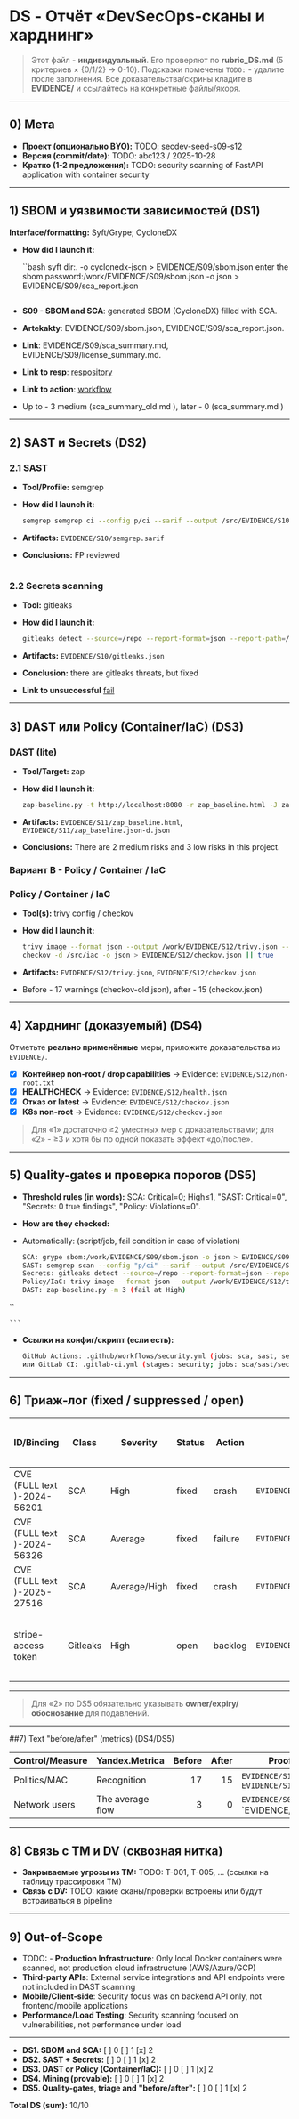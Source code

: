 # DS - Отчёт «DevSecOps-сканы и харднинг»

> Этот файл - **индивидуальный**. Его проверяют по **rubric_DS.md** (5 критериев × {0/1/2} → 0-10).
> Подсказки помечены `TODO:` - удалите после заполнения.
> Все доказательства/скрины кладите в **EVIDENCE/** и ссылайтесь на конкретные файлы/якоря.

---

## 0) Мета

- **Проект (опционально BYO):** TODO: secdev-seed-s09-s12
- **Версия (commit/date):** TODO: abc123 / 2025-10-28
- **Кратко (1-2 предложения):** TODO: security scanning of FastAPI application with container security

---

## 1) SBOM и уязвимости зависимостей (DS1)

**Interface/formatting:** Syft/Grype; CycloneDX
- **How did I launch it:**

  ``bash
syft dir:. -o cyclonedx-json > EVIDENCE/S09/sbom.json
enter the sbom password:/work/EVIDENCE/S09/sbom.json -o json > EVIDENCE/S09/sca_report.json
  ```

- **S09 - SBOM and SCA**: generated SBOM (CycloneDX) filled with SCA. 
- **Artekakty**: EVIDENCE/S09/sbom.json, EVIDENCE/S09/sca_report.json. 
- **Link**: EVIDENCE/S09/sca_summary.md, EVIDENCE/S09/license_summary.md. 
- **Link to resp**: [respository](https://github.com/alanprawira/secdev-seed-s09-s12)
-  **Link to action**: [workflow](https://github.com/alanprawira/secdev-seed-s09-s12/actions)
- Up to - 3 medium (sca_summary_old.md ), later - 0 (sca_summary.md )

---

## 2) SAST и Secrets (DS2)

### 2.1 SAST

- **Tool/Profile:** semgrep
- **How did I launch it:**

  ```bash
  semgrep semgrep ci --config p/ci --sarif --output /src/EVIDENCE/S10/semgrep.sarif --metrics=off || true
  ```

- **Artifacts:** `EVIDENCE/S10/semgrep.sarif`
- **Conclusions:** FP reviewed

  ```

### 2.2 Secrets scanning

- **Tool:** gitleaks
- **How did I launch it:**

  ```bash
  gitleaks detect --source=/repo --report-format=json --report-path=/repo/EVIDENCE/S10/gitleaks.json || true
  ```

- **Artifacts:** `EVIDENCE/S10/gitleaks.json`
- **Conclusion:** there are gitleaks threats, but fixed
- **Link to unsuccessful** [fail](https://github.com/alanprawira/secdev-seed-s09-s12/actions/runs/18881658908)

---

## 3) DAST **или** Policy (Container/IaC) (DS3)

### DAST (lite)

- **Tool/Target:** zap
- **How did I launch it:**

  ```bash
  zap-baseline.py -t http://localhost:8080 -r zap_baseline.html -J zap_baseline.json-d || true
  ```

- **Artifacts:** `EVIDENCE/S11/zap_baseline.html`, `EVIDENCE/S11/zap_baseline.json-d.json`
- **Conclusions:** There are 2 medium risks and 3 low risks in this project.


### Вариант B - Policy / Container / IaC

### Policy / Container / IaC

- **Tool(s):** trivy config / checkov 
- **How did I launch it:**

  ```bash
  trivy image --format json --output /work/EVIDENCE/S12/trivy.json --ignore-unfixed s09s12-app:ci || true
  checkov -d /src/iac -o json > EVIDENCE/S12/checkov.json || true
  ```

- **Artifacts:** `EVIDENCE/S12/trivy.json`, `EVIDENCE/S12/checkov.json`
- Before - 17 warnings (checkov-old.json), after - 15 (checkov.json)
---

## 4) Харднинг (доказуемый) (DS4)

Отметьте **реально применённые** меры, приложите доказательства из `EVIDENCE/`.

- [x] **Контейнер non-root / drop capabilities** → Evidence: `EVIDENCE/S12/non-root.txt`
- [x] **HEALTHCHECK** → Evidence: `EVIDENCE/S12/health.json`
- [x] **Отказ от latest** -> Evidence: `EVIDENCE/S12/checkov.json`
- [x] **K8s non-root** -> Evidence: `EVIDENCE/S12/checkov.json`

> Для «1» достаточно ≥2 уместных мер с доказательствами; для «2» - ≥3 и хотя бы по одной показать эффект «до/после».

---

## 5) Quality-gates и проверка порогов (DS5)

- **Threshold rules (in words):**
SCA: Critical=0; High≤1, "SAST: Critical=0", "Secrets: 0 true findings", "Policy: Violations=0".
- **How are they checked:**
- Automatically: (script/job, fail condition in case of violation)

    ```bash
    SCA: grype sbom:/work/EVIDENCE/S09/sbom.json -o json > EVIDENCE/S09/sca_report.json --fail-on high
    SAST: semgrep scan --config "p/ci" --sarif --output /src/EVIDENCE/S10/semgrep.sarif --metrics=off --error --severity=ERROR 
    Secrets: gitleaks detect --source=/repo --report-format=json --report-path=/repo/EVIDENCE/S10/gitleaks.json --exit-code 1
    Policy/IaC: trivy image --format json --output /work/EVIDENCE/S12/trivy.json --ignore-unfixed s09s12-app:ci --severity HIGH,CRITICAL --exit-code 1
    DAST: zap-baseline.py -m 3 (fail at High)
``

    ```

- **Ссылки на конфиг/скрипт (если есть):**

  ```bash
  GitHub Actions: .github/workflows/security.yml (jobs: sca, sast, secrets, policy, dast)
  или GitLab CI: .gitlab-ci.yml (stages: security; jobs: sca/sast/secrets/policy/dast)
  ```

---

## 6) Триаж-лог (fixed / suppressed / open)

| ID/Binding | Class | Severity | Status | Action | Evidence | Website link/Indication | Comment / owner / expiration date |
|-----------------|-----------|----------|------------|----------|----------------------------------------|-----------------------------------|------------------------------|
| CVE (FULL text )-2024-56201 | SCA | High |fixed| crash | `EVIDENCE/S09/old/sca_report.json` | [link](https://github.com/alanprawira/secdev-seed-s09-s12/actions/runs/18877800736) | Sandbox breakout |
| CVE (FULL text )-2024-56326 | SCA | Average |fixed | failure | `EVIDENCE/S09/old/sca_report.json` | [link](https://github.com/alanprawira/secdev-seed-s09-s12/actions/runs/18877800736) | - |
| CVE (FULL text )-2025-27516 | SCA | Average/High |fixed| crash | `EVIDENCE/S09/old/sca_report.json` | [link](https://github.com/alanprawira/secdev-seed-s09-s12/actions/runs/18877800736) | - |
| stripe-access token | Gitleaks | High | open | backlog | `EVIDENCE/S10/old/gitleaks.json` | [link](https://github.com/alanprawira/secdev-seed-s09-s12/actions/runs/18881658908) | Critical; owner: Alanprawira; expiration date: 2025-10-28 |
---

> Для «2» по DS5 обязательно указывать **owner/expiry/обоснование** для подавлений.

---

##7) Text "before/after" (metrics) (DS4/DS5)

|Control/Measure | Yandex.Metrica | Before | After | Proof (before), (after) |
|---------------|-------------------------|-----:|------:|-------------------------------------------------|
| Politics/MAC | Recognition | 17 | 15 | `EVIDENCE/S12/old/checkov.txt `, `EVIDENCE/S12/checkov.txt ` |
| Network users | The average flow | 3 | 0 | `EVIDENCE/S09/old/sca_summary.md`, `EVIDENCE/S09/sca_summary.md' |

---

## 8) Связь с TM и DV (сквозная нитка)

- **Закрываемые угрозы из TM:** TODO: T-001, T-005, … (ссылки на таблицу трассировки TM)
- **Связь с DV:** TODO: какие сканы/проверки встроены или будут встраиваться в pipeline

---

## 9) Out-of-Scope

- TODO: - **Production Infrastructure**: Only local Docker containers were scanned, not production cloud infrastructure (AWS/Azure/GCP)
- **Third-party APIs**: External service integrations and API endpoints were not included in DAST scanning  
- **Mobile/Client-side**: Security focus was on backend API only, not frontend/mobile applications
- **Performance/Load Testing**: Security scanning focused on vulnerabilities, not performance under load

---

- **DS1. SBOM and SCA:** [ ] 0 [ ] 1 [x] 2  
- **DS2. SAST + Secrets:** [ ] 0 [ ] 1 [x] 2  
- **DS3. DAST or Policy (Container/IaC):** [ ] 0 [ ] 1 [x] 2  
- **DS4. Mining (provable):** [ ] 0 [ ] 1 [x] 2  
- **DS5. Quality-gates, triage and "before/after":** [ ] 0 [ ] 1 [x] 2  

**Total DS (sum):** 10/10
